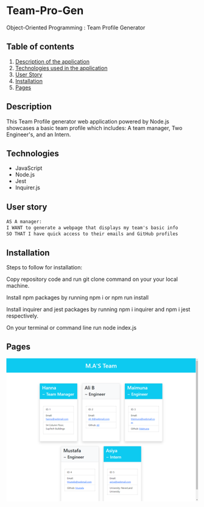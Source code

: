 # Team-Pro-Gen
Object-Oriented Programming : Team Profile Generator

## Table of contents

1. [Description of the application](#description)
2. [Technologies used in the application](#technologies)
3. [User Story](#Userstory)
4. [Installation](#installation)
5. [Pages](#pages)


## Description 

This Team Profile generator web application powered by Node.js showcases a basic team profile which includes: A team manager, Two Engineer's, and an Intern. 

## Technologies

* JavaScript 
* Node.js 
* Jest 
* Inquirer.js

## User story

``` 
AS A manager:
I WANT to generate a webpage that displays my team's basic info
SO THAT I have quick access to their emails and GitHub profiles
```


## Installation

Steps to follow for installation:

Copy repository code and run git clone command on your your local machine.

Install npm packages by running npm i or npm run install

Install inquirer and jest packages by running npm i inquirer and npm i jest respectively.

On your terminal or command line run node index.js

## Pages  

![Alt text](assets/images/html.png)